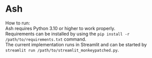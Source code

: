 # Ash

How to run:   
Ash requires Python 3.10 or higher to work properly.   
Requirements can be installed by using the ```pip install -r /path/to/requirements.txt``` command.  
The current implementation runs in Streamlit and can be started by ```streamlit run /path/to/streamlit_monkeypatched.py```.   